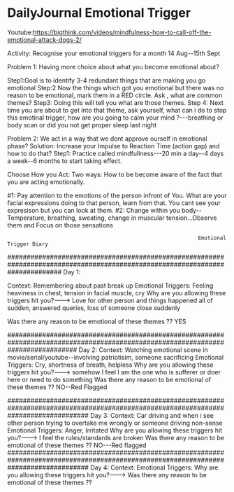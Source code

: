 # DailyJournal Emotional Trigger

Youtube:https://bigthink.com/videos/mindfulness-how-to-call-off-the-emotional-attack-dogs-2/

Activity: Recognise your emotional triggers for a month 14 Aug--15th Sept


Problem 1: Having more choice about what you become emotional about?

  Step1:Goal is to identify 3-4 redundant things that are making you go emotional
  Step:2 Now the things which got you emotional but there was no reason to be emotional, mark them in a RED circle. Ask , what are common themes?
  Step3: Doing this will tell you what are those themes.
  Step 4: Next time you are about to get into that theme, ask yourself, what can i do to stop this emotinal trigger, how are you going to calm your mind ?---breathing or body scan or 
          did you not get proper sleep last night

Problem 2: We act in a way that we dont approve ourself in emotional phase?
           Solution: Increase your Impulse to Reaction Time (action gap) and how to do that?
           Step1: Practice called mindfullness---20 min a day--4 days a week--6 months to start taking effect.


Choose How you Act: Two ways: How to be become aware of the fact that you are acting emotionally.

#1: Pay attention to the emotions of the person infront of You. What are your facial expressions doing to that person, learn from that. You cant see your expresison but you can look at them.
#2: Change within you body-- Temperature, breathing, sweating, change in muscular tension...Observe them and Focus on those sensations


                                                                 Emotional Trigger Diary
##############################################################################################################################
Day 1: 

Context: Remembering about past break up
Emotional Triggers: Feeling heaviness in chest, tension in facial muscle, cry
Why are you allowing these triggers hit you?---> Love for other person and things happened all of sudden, answered queries, loss of someone close suddenly

Was there any reason to be emotional of these themes ??  YES

##################################################################################################################################
Day 2: 
Context: Watching emotional scene in movie/serial/youtube--involving patriotisim, someone sacrificing
Emotional Triggers: Cry, shortness of breath, helpless
Why are you allowing these triggers hit you?---> somehow I feel I am the one who is sufferer or doer here or need to do something
Was there any reason to be emotional of these themes ??  NO--Red Flagged

#####################################################################################################################################
Day 3: 
Context: Car driving and when i see other person trying to overtake me wrongly or someone driving non-sense
Emotional Triggers: Anger, Irritated
Why are you allowing these triggers hit you?---> I feel the rules/standards are broken
Was there any reason to be emotional of these themes ??  NO---Red flagged
#####################################################################################################################################
Day 4: 
Context: 
Emotional Triggers: 
Why are you allowing these triggers hit you?---> 
Was there any reason to be emotional of these themes ??  



